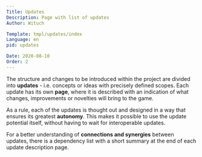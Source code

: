 ```yaml
---
Title: Updates
Description: Page with list of updates
Author: Wituch

Template: tmpl/updates/index
Language: en
pid: updates

Date: 2020-08-10
Order: 2
---
```


The structure and changes to be introduced within the project are divided into **updates** - i.e. concepts or ideas with precisely defined scopes. Each update has its own **page**, where it is described with an indication of what changes, improvements or novelties will bring to the game.

As a rule, each of the updates is thought out and designed in a way that ensures its greatest **autonomy**. This makes it possible to use the update potential itself, without having to wait for interoperable updates.

For a better understanding of **connections and synergies** between updates, there is a dependency list with a short summary at the end of each update description page.
